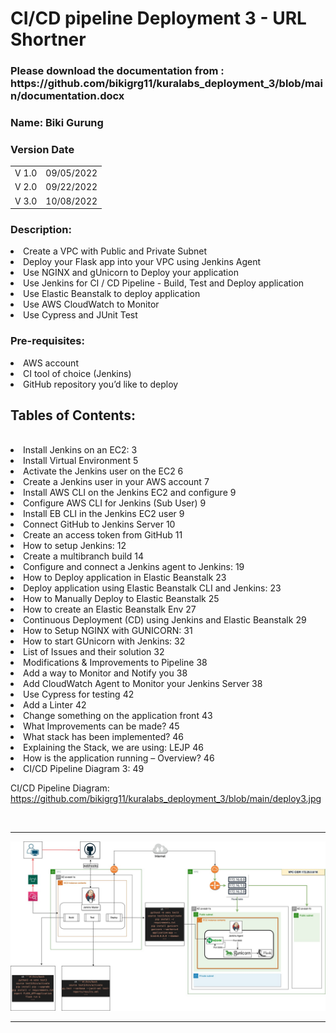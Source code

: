 <h1> CI/CD pipeline Deployment 3 - URL Shortner </h1>

<h3> Please download the documentation from : https://github.com/bikigrg11/kuralabs_deployment_3/blob/main/documentation.docx   </h3>
                                                                                                
<h3> Name: Biki Gurung <br>
</h3>

<h3>Version	Date</h3>
<table>
<tr>
<td> V 1.0 </td>
<td> 09/05/2022 </td>
</tr>
<tr>
<td> V 2.0 </td>
<td> 09/22/2022 </td>
</tr>
 <tr>
<td> V 3.0 </td>
<td> 10/08/2022 </td>
</tr>
</table>

<h3>Description:</h3>
<li> Create a VPC with Public and Private Subnet
<li> Deploy your Flask app into your VPC using Jenkins Agent
<li> Use NGINX and gUnicorn to Deploy your application
<li> Use Jenkins for CI / CD Pipeline - Build, Test and Deploy application 
<li>	Use Elastic Beanstalk to deploy application
<li>	Use AWS CloudWatch to Monitor
<li>	Use Cypress and JUnit Test 
  

<h3> Pre-requisites: </h3> 
<li>	AWS account
<li> CI tool of choice (Jenkins)
<li> GitHub repository you’d like to deploy

<h2>Tables of Contents: </h2>
<br>

<li> Install Jenkins on an EC2:	3
<li> Install Virtual Environment	5
<li> Activate the Jenkins user on the EC2	6
<li> Create a Jenkins user in your AWS account	7
<li> Install AWS CLI on the Jenkins EC2 and configure	9
<li> Configure AWS CLI for Jenkins (Sub User)	9
<li> Install EB CLI in the Jenkins EC2 user	9
<li> Connect GitHub to Jenkins Server	10
<li> Create an access token from GitHub	11
<li> How to setup Jenkins:	12
<li> Create a multibranch build	14
<li> Configure and connect a Jenkins agent to Jenkins:	19
<li> How to Deploy application in Elastic Beanstalk	23
<li> Deploy application using Elastic Beanstalk CLI and Jenkins:	23
<li> How to Manually Deploy to Elastic Beanstalk	25
<li> How to create an Elastic Beanstalk Env	27
<li> Continuous Deployment (CD) using Jenkins and Elastic Beanstalk	29
<li> How to Setup NGINX with GUNICORN:	31
<li> How to start GUnicorn with Jenkins:	32
<li> List of Issues and their solution	32
<li> Modifications & Improvements to Pipeline	38
<li> Add a way to Monitor and Notify you	38
<li> Add CloudWatch Agent to Monitor your Jenkins Server	38
<li> Use Cypress for testing	42
<li> Add a Linter	42
<li> Change something on the application front	43
<li> What Improvements can be made?	45
<li> What stack has been implemented?	46
<li> Explaining the Stack, we are using: LEJP	46
<li> How is the application running – Overview?	46
<li> CI/CD Pipeline Diagram 3:	49







CI/CD Pipeline Diagram: https://github.com/bikigrg11/kuralabs_deployment_3/blob/main/deploy3.jpg

<br>
<hr>
<img src="https://github.com/bikigrg11/kuralabs_deployment_3/blob/main/deploy3.jpg">
<hr>


